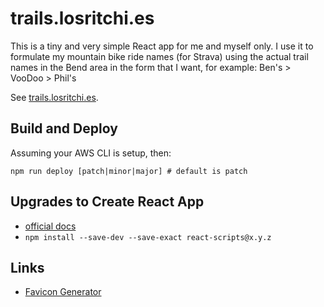 # trails.losritchi.es

This is a tiny and very simple React app for me and myself only.  I use it to formulate my mountain bike ride names (for Strava) using the actual trail names in the Bend area in the form that I want, for example:  Ben's > VooDoo > Phil's

See [trails.losritchi.es](http://trails.losritchi.es).

## Build and Deploy

Assuming your AWS CLI is setup, then:

```
npm run deploy [patch|minor|major] # default is patch
```

## Upgrades to Create React App

- [official docs](https://github.com/facebookincubator/create-react-app/blob/master/packages/react-scripts/template/README.md#updating-to-new-releases)
- `npm install --save-dev --save-exact react-scripts@x.y.z`

## Links

- [Favicon Generator](https://favicon.io/favicon-generator/)
